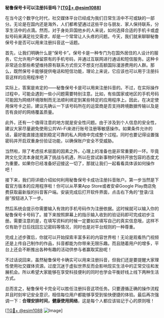 **秘鲁保号卡可以注册抖音吗？[[TG💪+ @esim1088](https://t.me/s/esim1088)]**

在当今这个数字化时代，社交媒体平台已经成为我们日常生活中不可或缺的一部分。无论是在国内还是海外，人们都希望通过这些平台与朋友、家人保持联系，分享生活中的点滴。然而，对于身处异国他乡的人来说，如何选择合适的手机卡或虚拟号码来满足社交需求，却是一个常常让人头疼的问题。今天，我们就来聊聊秘鲁保号卡是否可以用来注册抖音这一话题。

首先，让我们明确什么是“保号卡”。保号卡是一种专门为在国外居住的人设计的服务，它允许用户保留原有的手机号码，并通过互联网进行通话和短信服务。这种卡非常适合那些希望维持原有联系方式但又不想支付高额国际漫游费用的人群。那么，既然保号卡能够提供电话和短信功能，理论上来说，它应该也可以用于注册抖音这样的应用程序吧？

实际上，答案是肯定的——秘鲁保号卡是可以用来注册抖音的。不过，在实际操作过程中，可能会遇到一些小问题需要特别注意。比如，有些国家或地区的手机号码可能因为网络环境限制而无法顺利绑定到某些特定的应用程序上。因此，在决定使用保号卡之前，建议先确认一下该号码所在的运营商是否支持跨境数据传输以及是否有良好的网络覆盖质量。

此外，还有一个值得注意的地方就是安全性问题。由于涉及到个人信息的安全性，建议大家尽量避免使用公共Wi-Fi来进行账号注册等敏感操作。如果条件允许的话，最好能直接连接到稳定可靠的私人网络中完成整个过程。同时也要记得设置强密码并开启双重身份验证功能，以确保账户安全不受威胁。

当然啦，除了考虑技术层面的因素之外，心理上的准备也是非常重要的一环。毕竟跨文化交流本身就充满了挑战与机遇，所以在尝试新事物时保持开放包容的态度尤为重要。如果你已经准备好迎接这一切了，那就让我们一起看看具体该如何操作吧！

接下来，我们将详细介绍如何利用秘鲁保号卡成功注册抖音账户。第一步当然是下载官方版本的应用程序啦！你可以从苹果App Store或者安卓Google Play商店免费获取最新版的抖音客户端。安装完成后打开软件界面，点击右下角的“登录/注册”按钮进入下一步。

然后系统会提示你需要输入有效的手机号码作为注册依据。这时候就可以输入你的秘鲁保号卡号码了。接下来按照屏幕上的指示输入收到的验证码即可完成初步注册。需要注意的是，在填写资料的时候一定要如实填写自己的真实信息哦，这样不仅有助于日后找回忘记密码等情况，同时也是对平台规则的一种尊重。

完成上述步骤后，你就可以开始探索丰富多彩的内容世界啦！无论是观看热门视频还是上传自己制作的作品，抖音都能为你带来无限乐趣。而且随着用户的增多，平台上还会不断推出各种有趣的活动供参与者赢取奖励呢！

不过话说回来，虽然秘鲁保号卡确实可以用来注册抖音，但我们还是要提醒大家理性使用社交媒体资源。过度沉迷于虚拟世界反而会影响现实生活中的正常交往和发展机会。所以希望大家能够在享受科技便利的同时也学会平衡好线上线下两种生活方式。

总而言之，秘鲁保号卡完全可以胜任注册抖音这项任务。只要遵循正确的操作流程并且时刻牢记安全意识，相信每位用户都能够享受到愉快便捷的体验。最后再次强调一下：**合理安排时间，健康使用网络**，这是每个人都应该铭记于心的原则哦！

[[TG💪+ @esim1088](https://t.me/s/esim1088) ![Image](https://i.postimg.cc/4NQfJmqS/Snipaste-2025-05-13-00-14-12.png)]